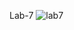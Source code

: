Lab-7
![lab7](https://user-images.githubusercontent.com/113889448/222823838-0847f378-d403-4b98-a4b6-46ec7cbbcfeb.png)
